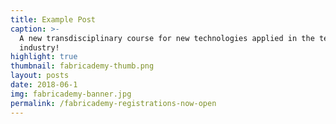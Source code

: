```yaml
---
title: Example Post
caption: >-
  A new transdisciplinary course for new technologies applied in the textile
  industry!
highlight: true
thumbnail: fabricademy-thumb.png
layout: posts
date: 2018-06-1
img: fabricademy-banner.jpg
permalink: /fabricademy-registrations-now-open
---
```

